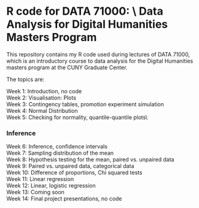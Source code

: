 # R code for DATA 71000: \ Data Analysis for Digital Humanities Masters Program

This repository contains my R code used during lectures of DATA 71000, which is an introductory course to data analysis for the Digital Humanities masters program at the CUNY Graduate Center.

The topics are:


Week 1: Introduction, no code \
Week 2: Visualisation: Plots\
Week 3: Contingency tables, promotion experiment simulation\
Week 4: Normal Distribution\
Week 5: Checking for normality, quantile-quantile plots\
### Inference
Week 6: Inference, confidence intervals\
Week 7: Sampling distribution of the mean\
Week 8: Hypothesis testing for the mean, paired vs. unpaired data\
Week 9: Paired vs. unpaired data, categorical data\
Week 10: Difference of proportions, Chi squared tests\
Week 11: Linear regression\
Week 12: Linear, logistic regression\
Week 13: Coming soon\
Week 14: Final project presentations, no code

